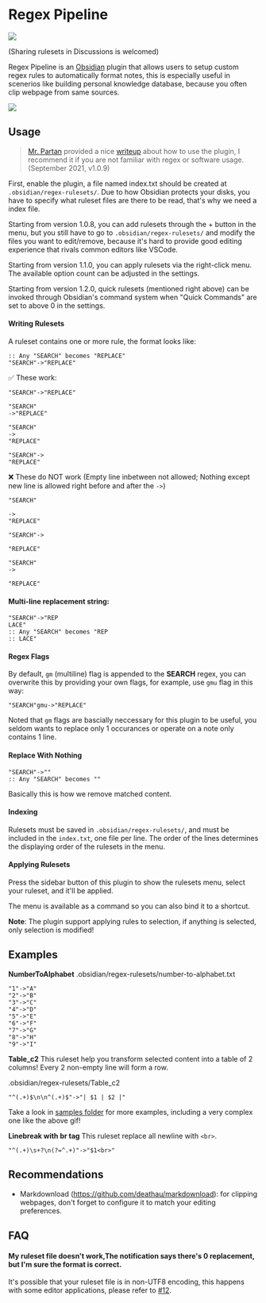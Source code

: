 # Regex Pipeline

![](https://img.shields.io/github/downloads/no3371/obsidian-regex-pipeline/total?style=plastic)

(Sharing rulesets in Discussions is welcomed)

Regex Pipeline is an [Obsidian](https://obsidian.md/) plugin that allows users to setup custom regex rules to automatically format notes, this is especially useful in scenerios like building personal knowledge database, because you often clip webpage from same sources.

![](https://raw.githubusercontent.com/No3371/obsidian-regex-pipeline/master/assets/regex-pipeline-newmenu.gif)

## Usage

> [Mr. Partan](www.lpartan.com) provided a nice [writeup](https://gist.github.com/No3371/f1750b178376f0659df6650ccaf57c12) about how to use the plugin, I recommend it if you are not familiar with regex or software usage. (September 2021, v1.0.9)

First, enable the plugin, a file named index.txt should be created at `.obsidian/regex-rulesets/`. Due to how Obsidian protects your disks, you have to specify what ruleset files are there to be read, that's why we need a index file.

Starting from version 1.0.8, you can add rulesets through the + button in the menu, but you still have to go to `.obsidian/regex-rulesets/` and modify the files you want to edit/remove, because it's hard to provide good editing experience that rivals common editors like VSCode.

Starting from version 1.1.0, you can apply rulesets via the right-click menu. The available option count can be adjusted in the settings.

Starting from version 1.2.0, quick rulesets (mentioned right above) can be invoked through Obsidian's command system when "Quick Commands" are set to above 0 in the settings.

#### Writing Rulesets
A ruleset contains one or more rule, the format looks like:
```
:: Any "SEARCH" becomes "REPLACE"
"SEARCH"->"REPLACE"
```

✅ These work:
```
"SEARCH"->"REPLACE"
```

```
"SEARCH"
->"REPLACE"
```

```
"SEARCH"
->
"REPLACE"
```

```
"SEARCH"->
"REPLACE"
```

❌ These do NOT work (Empty line inbetween not allowed; Nothing except new line is allowed right before and after the `->`)

```
"SEARCH"

->
"REPLACE"
```

```
"SEARCH"->

"REPLACE"
```

```
"SEARCH"
->

"REPLACE"
```

#### Multi-line replacement string:
```
"SEARCH"->"REP
LACE"
:: Any "SEARCH" becomes "REP
:: LACE"
```

#### Regex Flags
By default, `gm` (multiline) flag is appended to the **SEARCH** regex, you can overwrite this by providing your own flags, for example, use `gmu` flag in this way:
```
"SEARCH"gmu->"REPLACE"
```

Noted that `gm` flags are bascially neccessary for this plugin to be useful, you seldom wants to replace only 1 occurances or operate on a note only contains 1 line.

#### Replace With Nothing
```
"SEARCH"->""
:: Any "SEARCH" becomes ""
```
Basically this is how we remove matched content.


#### Indexing
Rulesets must be saved in `.obsidian/regex-rulesets/`, and must be included in the `index.txt`, one file per line. The order of the lines determines the displaying order of the rulesets in the menu.

#### Applying Rulesets
Press the sidebar button of this plugin to show the rulesets menu, select your ruleset, and it'll be applied.

The menu is available as a command so you can also bind it to a shortcut.

**Note**: The plugin support applying rules to selection, if anything is selected, only selection is modified!

## Examples

**NumberToAlphabet**
.obsidian/regex-rulesets/number-to-alphabet.txt
```
"1"->"A"
"2"->"B"
"3"->"C"
"4"->"D"
"5"->"E"
"6"->"F"
"7"->"G"
"8"->"H"
"9"->"I"
```

**Table_c2**
This ruleset help you transform selected content into a table of 2 columns! Every 2 non-empty line will form a row.

.obsidian/regex-rulesets/Table_c2
```
"^(.+)$\n\n^(.+)$"->"| $1 | $2 |"
```

Take a look in [samples folder](https://github.com/No3371/obsidian-regex-pipeline/tree/master/samples) for more examples, including a very complex one like the above gif!

**Linebreak with br tag**
This ruleset replace all newline with `<br>`.

```
"^(.+)\s+?\n(?=^.+)"->"$1<br>"
```

## Recommendations
- Markdownload (https://github.com/deathau/markdownload): for clipping webpages, don't forget to configure it to match your editing preferences.

## FAQ
#### My ruleset file doesn't work,The notification says there's 0 replacement, but I'm sure the format is correct.
It's possible that your ruleset file is in non-UTF8 encoding, this happens with some editor applications, please refer to [#12](https://github.com/No3371/obsidian-regex-pipeline/issues/12).

